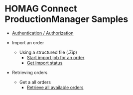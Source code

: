 # HOMAG Connect ProductionManager Samples

- [Authentication / Authorization](Authentication/Readme.md)

- Import an order

	- Using a structured file (.Zip)
		- [Start import job for an order ](Orders/Import/Readme.md)
		- [Get import status](Orders/Import/Readme.md#Utilizetheoutcomeoftheimport)

- Retrieving orders

	- Get a all orders
		- [Retrieve all available orders](Orders/Actions/Readme.md)
